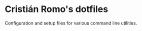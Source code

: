 Cristián Romo's dotfiles
========

Configuration and setup files for various command line utilities.
